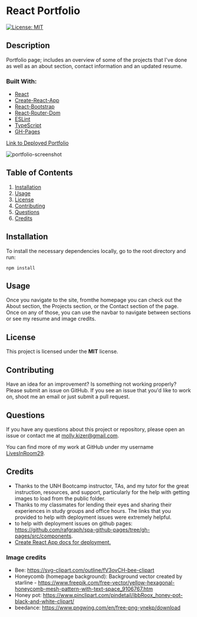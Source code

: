 # React Portfolio
[![License: MIT](https://img.shields.io/badge/License-MIT-yellow.svg)](https://opensource.org/licenses/MIT)

## Description
Portfolio page; includes an overview of some of the projects that I've done as well as an about section, contact information and an updated resume.

### Built With:
* [React](https://reactjs.org/)
* [Create-React-App](https://create-react-app.dev/)
* [React-Bootstrap](https://www.npmjs.com/package/react-bootstrap)
* [React-Router-Dom](https://www.npmjs.com/package/react-router-dom)
* [ESLint](https://eslint.org/)
* [TypeScript](https://www.typescriptlang.org/)
* [GH-Pages](https://www.npmjs.com/package/gh-pages)

[Link to Deployed Portfolio](https://livesinroom29.github.io/React_Portfolio/)

![portfolio-screenshot](https://user-images.githubusercontent.com/61219066/98762566-f0b67f00-23a5-11eb-930c-5e875d960bd4.jpg)

## Table of Contents
1. [Installation](#installation)
2. [Usage](#usage)
3. [License](#license)
4. [Contributing](#contributing)
5. [Questions](#questions)
6. [Credits](#credits)


## Installation
To install the necessary dependencies locally, go to the root directory and run:
```
npm install
```

## Usage
Once you navigate to the site, fromthe homepage you can check out the About section, the Projects section, or the Contact section of the page. Once on any of those, you can use the navbar to navigate between sections or see my resume and image credits.


## License
This project is licensed under the **MIT** license.


## Contributing
Have an idea for an improvement? Is something not working properly? Please submit an issue on GitHub. If you see an issue that you'd like to work on, shoot me an email or just submit a pull request.


## Questions
If you have any questions about this project or repository, please open an issue or contact me at [molly.kizer@gmail.com](mailto:molly.kizer@gmail.com).

You can find more of my work at GitHub under my username [LivesInRoom29](https://github.com/LivesInRoom29).


## Credits
* Thanks to the UNH Bootcamp instructor, TAs, and my tutor for the great instruction, resources, and support, particularly for the help with getting images to load from the public folder.
* Thanks to my classmates for lending their eyes and sharing their experiences in study groups and office hours. The links that you provided to help with deployment issues were extremely helpful.
* to help with deployment issues on github pages: https://github.com/rafgraph/spa-github-pages/tree/gh-pages/src/components.
* [Create React App docs for deployment.](https://create-react-app.dev/docs/deployment/#github-pages)

### Image credits
* Bee: https://svg-clipart.com/outline/fV3ovCH-bee-clipart
* Honeycomb (homepage background): Background vector created by starline - https://www.freepik.com/free-vector/yellow-hexagonal-honeycomb-mesh-pattern-with-text-space_9106767.htm
* Honey pot: https://www.pinclipart.com/pindetail/ibbRoox_honey-pot-black-and-white-clipart/
* beedance: https://www.pngwing.com/en/free-png-ynekp/download